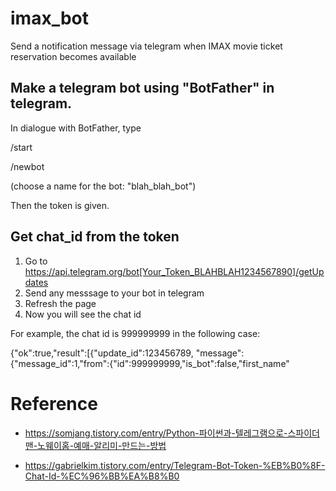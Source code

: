 # imax_bot
Send a notification message via telegram when IMAX movie ticket reservation becomes available

## Make a telegram bot using "BotFather" in telegram.
In dialogue with BotFather, type

  /start
  
  /newbot
  
  (choose a name for the bot: "blah_blah_bot")
  
 Then the token is given.
 
 ## Get chat_id from the token
 1. Go to https://api.telegram.org/bot[Your_Token_BLAHBLAH1234567890]/getUpdates
 2. Send any messsage to your bot in telegram
 3. Refresh the page
 4. Now you will see the chat id

For example, the chat id is 999999999 in the following case:

{"ok":true,"result":[{"update_id":123456789,
"message":{"message_id":1,"from":{"id":999999999,"is_bot":false,"first_name"
  
  
  


# Reference
- https://somjang.tistory.com/entry/Python-파이썬과-텔레그램으로-스파이더맨-노웨이홈-예매-알리미-만드는-방법

- https://gabrielkim.tistory.com/entry/Telegram-Bot-Token-%EB%B0%8F-Chat-Id-%EC%96%BB%EA%B8%B0
